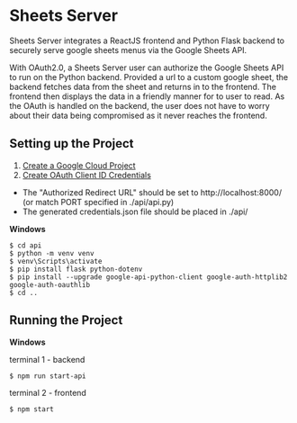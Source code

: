 # Sheets Server
Sheets Server integrates a ReactJS frontend and Python Flask backend to securely serve google sheets menus via the Google Sheets API.

With OAuth2.0, a Sheets Server user can authorize the Google Sheets API to run on the Python backend.
Provided a url to a custom google sheet, the backend fetches data from the sheet and returns in to the frontend.
The frontend then displays the data in a friendly manner for to user to read.
As the OAuth is handled on the backend, the user does not have to worry about their data being compromised as it never reaches the frontend.

## Setting up the Project
1. [Create a Google Cloud Project](https://developers.google.com/workspace/guides/create-project)
2. [Create OAuth Client ID Credentials](https://developers.google.com/workspace/guides/create-credentials#oauth-client-id)
  - The "Authorized Redirect URL" should be set to http://localhost:8000/ (or match PORT specified in ./api/api.py)
  - The generated credentials.json file should be placed in ./api/

**Windows**
```
$ cd api
$ python -m venv venv
$ venv\Scripts\activate
$ pip install flask python-dotenv
$ pip install --upgrade google-api-python-client google-auth-httplib2 google-auth-oauthlib
$ cd ..
```
## Running the Project
**Windows**

terminal 1 - backend
```
$ npm run start-api
```
terminal 2 - frontend
```
$ npm start
```
